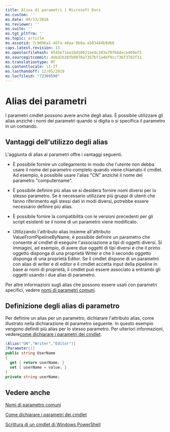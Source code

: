 ```yaml
---
title: Alias di parametri | Microsoft Docs
ms.custom: ''
ms.date: 09/13/2016
ms.reviewer: ''
ms.suite: ''
ms.tgt_pltfrm: ''
ms.topic: article
ms.assetid: 7c9096a1-46fa-48ea-9b8a-a583484b9d68
caps.latest.revision: 13
ms.openlocfilehash: 6545e71ea18d10621ee9c203e70f64dece460ef5
ms.sourcegitcommit: debd2b38fb8070a7357bf1a4bf9cc736f3702f31
ms.translationtype: MT
ms.contentlocale: it-IT
ms.lasthandoff: 12/05/2019
ms.locfileid: "72369590"
---
```

# <a name="parameter-aliases"></a>Alias dei parametri

I parametri cmdlet possono avere anche degli alias. È possibile utilizzare gli alias anziché i nomi dei parametri quando si digita o si specifica il parametro in un comando.

## <a name="benefits-of-using-aliases"></a>Vantaggi dell'utilizzo degli alias

L'aggiunta di alias ai parametri offre i vantaggi seguenti.

- È possibile fornire un collegamento in modo che l'utente non debba usare il nome del parametro completo quando viene chiamato il cmdlet. Ad esempio, è possibile usare l'alias "CN" anziché il nome del parametro "computername".

- È possibile definire più alias se si desidera fornire nomi diversi per lo stesso parametro. Se è necessario utilizzare più gruppi di utenti che fanno riferimento agli stessi dati in modi diversi, potrebbe essere necessario definire più alias.

- È possibile fornire la compatibilità con le versioni precedenti per gli script esistenti se il nome di un parametro viene modificato.

- Utilizzando l'attributo alias insieme all'attributo ValueFromPipelineByName, è possibile definire un parametro che consente al cmdlet di eseguire l'associazione a tipi di oggetti diversi. Si immagini, ad esempio, di avere due oggetti di tipi diversi e che il primo oggetto disponga di una proprietà Writer e che il secondo oggetto disponga di una proprietà Editor. Se il cmdlet dispone di un parametro con alias di writer e di editor e il cmdlet accetta input della pipeline in base ai nomi di proprietà, il cmdlet può essere associato a entrambi gli oggetti usando i due alias di parametro.

Per altre informazioni sugli alias che possono essere usati con parametri specifici, vedere [nomi di parametri comuni](./common-parameter-names.md).

## <a name="defining-parameter-aliases"></a>Definizione degli alias di parametro

Per definire un alias per un parametro, dichiarare l'attributo alias, come illustrato nella dichiarazione di parametro seguente. In questo esempio vengono definiti più alias per lo stesso parametro. Per ulteriori informazioni, vedere[come dichiarare i parametri dei cmdlet](./how-to-declare-cmdlet-parameters.md).

```csharp
[Alias("UN","Writer","Editor")]
[Parameter()]
public string UserName
{
  get { return userName; }
  set { userName = value; }
}
private string userName;
```

## <a name="see-also"></a>Vedere anche

[Nomi di parametro comuni](./common-parameter-names.md)

[Come dichiarare i parametri dei cmdlet](./how-to-declare-cmdlet-parameters.md)

[Scrittura di un cmdlet di Windows PowerShell](./writing-a-windows-powershell-cmdlet.md)

